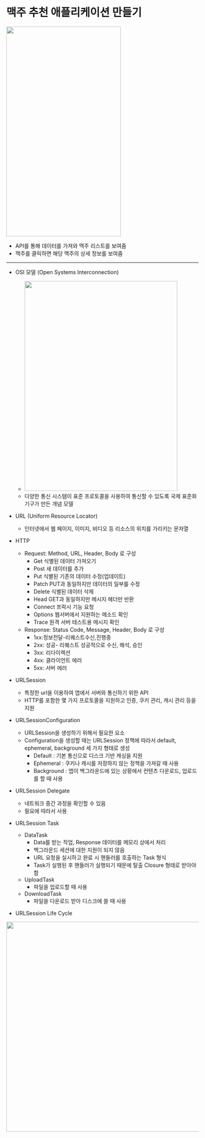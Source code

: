 맥주 추천 애플리케이션 만들기
===========
<img src="https://user-images.githubusercontent.com/55949986/204124769-d0028d94-31f4-4d80-a3c5-dfb63a0dc455.gif" width="300" height="550"/>

* API를 통해 데이터를 가져와 맥주 리스트를 보여줌
* 맥주를 클릭하면 해당 맥주의 상세 정보를 보여줌
---------------------------------------

* OSI 모델 (Open Systems Interconnection)
  * <img src="https://user-images.githubusercontent.com/55949986/204507563-b3ea9a9e-a747-43d3-a63a-cf42046cc526.png" width="400" height="550"/>
  * 다양한 통신 시스템이 표준 프로토콜을 사용하여 통신할 수 있도록 국제 표준화 기구가 만든 개념 모델

* URL (Uniform Resource Locator)
  * 인터넷에서 웹 페이지, 이미지, 비디오 등 리소스의 위치를 가리키는 문자열
 
* HTTP
  * Request: Method, URL, Header, Body 로 구성
    * Get 식별된 데이터 가져오기
    * Post 새 데이터를 추가
    * Put 식별된 기존의 데이터 수정(업데이트) 
    * Patch PUT과 동일하지만 데이터의 일부를 수정 
    * Delete 식별된 데이터 삭제
    * Head GET과 동일하지만 메시지 헤더만 반환 
    * Connect 프락시 기능 요청
    * Options 웹서버에서 지원하는 메소드 확인 
    * Trace 원격 서버 테스트용 메시지 확인
  * Response: Status Code, Message, Header, Body 로 구성
    * 1xx:정보전달-리퀘스트수신,진행중
    * 2xx: 성공- 리퀘스트 성공적으로 수신, 해석, 승인 
    * 3xx: 리다이렉션
    * 4xx: 클라이언트 에러
    * 5xx: 서버 에러

* URLSession
  * 특정한 url을 이용하여 앱에서 서버와 통신하기 위한 API
  * HTTP를 포함한 몇 가지 프로토콜을 지원하고 인증, 쿠키 관리, 캐시 관리 등을 지원

* URLSessionConfiguration
  * URLSession을 생성하기 위해서 필요한 요소
  * Configuration을 생성할 때는 URLSession 정책에 따라서 default, ephemeral, background 세 가지 형태로 생성
    * Default : 기본 통신으로 디스크 기반 캐싱을 지원
    * Ephemeral : 쿠키나 캐시를 저장하지 않는 정책을 가져갈 때 사용
    * Background : 앱이 백그라운드에 있는 상황에서 컨텐츠 다운로드, 업로드를 할 때 사용
    
* URLSession Delegate
  * 네트워크 중간 과정을 확인할 수 있음 
  * 필요에 따라서 사용

* URLSession Task
  * DataTask
    * Data를 받는 작업, Response 데이터를 메모리 상에서 처리
    * 백그라운드 세션에 대한 지원이 되지 않음
    * URL 요청을 실시하고 완료 시 핸들러를 호출하는 Task 형식
    * Task가 실행된 후 핸들러가 실행되기 때문에 탈출 Closure 형태로 받아야 함
  * UploadTask
    * 파일을 업로드할 때 사용 
  * DownloadTask
      * 파일을 다운로드 받아 디스크에 쓸 때 사용

* URLSession Life Cycle
<img src="https://user-images.githubusercontent.com/55949986/204509923-7f014d38-a71e-4170-90dd-dfc957c06255.png" width="600" height="550"/>
